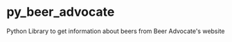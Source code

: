 py_beer_advocate
================

Python Library to get information about beers from Beer Advocate's website